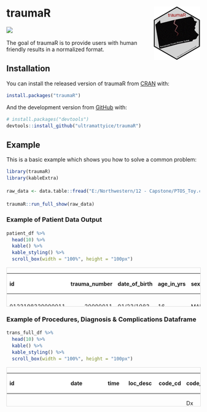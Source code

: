 
<!-- README.md is generated from README.Rmd. Please edit that file -->

# traumaR <img src='man/figures/logo.png' align="right" height="139" />

<!-- badges: start -->

[![](https://img.shields.io/badge/lifecycle-experimental-orange.svg)](https://www.tidyverse.org/lifecycle/#experimental)
<!-- badges: end -->

The goal of traumaR is to provide users with human friendly results in a
normalized format.

## Installation

You can install the released version of traumaR from
[CRAN](https://CRAN.R-project.org) with:

``` r
install.packages("traumaR")
```

And the development version from [GitHub](https://github.com/) with:

``` r
# install.packages("devtools")
devtools::install_github("ultramattyice/traumaR")
```

## Example

This is a basic example which shows you how to solve a common problem:

``` r
library(traumaR)
library(kableExtra)

raw_data <- data.table::fread("E:/Northwestern/12 - Capstone/PTOS_Toy.csv", na.strings = c("<unk>", "", "<n/a>"))

traumaR::run_full_show(raw_data)
```

### Example of Patient Data Output

``` r
patient_df %>% 
  head(10) %>% 
  kable() %>% 
  kable_styling() %>% 
  scroll_box(width = "100%", height = "100px")
```

<div style="border: 1px solid #ddd; padding: 0px; overflow-y: scroll; height:100px; overflow-x: scroll; width:100%; ">

<table class="table" style="margin-left: auto; margin-right: auto;">

<thead>

<tr>

<th style="text-align:left;position: sticky; top:0; background-color: #FFFFFF;">

id

</th>

<th style="text-align:right;position: sticky; top:0; background-color: #FFFFFF;">

trauma\_number

</th>

<th style="text-align:left;position: sticky; top:0; background-color: #FFFFFF;">

date\_of\_birth

</th>

<th style="text-align:left;position: sticky; top:0; background-color: #FFFFFF;">

age\_in\_yrs

</th>

<th style="text-align:left;position: sticky; top:0; background-color: #FFFFFF;">

sex

</th>

<th style="text-align:left;position: sticky; top:0; background-color: #FFFFFF;">

race

</th>

<th style="text-align:left;position: sticky; top:0; background-color: #FFFFFF;">

patient\_county

</th>

<th style="text-align:left;position: sticky; top:0; background-color: #FFFFFF;">

zip\_code

</th>

<th style="text-align:left;position: sticky; top:0; background-color: #FFFFFF;">

payor\_class\_primary

</th>

<th style="text-align:left;position: sticky; top:0; background-color: #FFFFFF;">

pay\_cat1\_o

</th>

<th style="text-align:left;position: sticky; top:0; background-color: #FFFFFF;">

primary\_injury\_type

</th>

<th style="text-align:left;position: sticky; top:0; background-color: #FFFFFF;">

injury\_dt

</th>

<th style="text-align:left;position: sticky; top:0; background-color: #FFFFFF;">

injury\_tm\_s

</th>

<th style="text-align:left;position: sticky; top:0; background-color: #FFFFFF;">

cause\_of\_injury\_e\_code

</th>

<th style="text-align:left;position: sticky; top:0; background-color: #FFFFFF;">

place\_of\_injury

</th>

<th style="text-align:left;position: sticky; top:0; background-color: #FFFFFF;">

fall\_height

</th>

<th style="text-align:left;position: sticky; top:0; background-color: #FFFFFF;">

was\_the\_patient\_extricated

</th>

<th style="text-align:left;position: sticky; top:0; background-color: #FFFFFF;">

scene\_gcs\_eye

</th>

<th style="text-align:left;position: sticky; top:0; background-color: #FFFFFF;">

scene\_gcs\_verbal

</th>

<th style="text-align:left;position: sticky; top:0; background-color: #FFFFFF;">

scene\_gcs\_motor

</th>

<th style="text-align:left;position: sticky; top:0; background-color: #FFFFFF;">

transport\_gcs\_eye

</th>

<th style="text-align:left;position: sticky; top:0; background-color: #FFFFFF;">

transport\_gcs\_verbal

</th>

<th style="text-align:left;position: sticky; top:0; background-color: #FFFFFF;">

transport\_gcs\_motor

</th>

<th style="text-align:left;position: sticky; top:0; background-color: #FFFFFF;">

interhospital\_transport\_gcs\_eye

</th>

<th style="text-align:left;position: sticky; top:0; background-color: #FFFFFF;">

interhospital\_transport\_gcs\_verbal

</th>

<th style="text-align:left;position: sticky; top:0; background-color: #FFFFFF;">

interhospital\_transport\_gcs\_motor

</th>

<th style="text-align:left;position: sticky; top:0; background-color: #FFFFFF;">

referring\_facility\_gcs\_eye

</th>

<th style="text-align:left;position: sticky; top:0; background-color: #FFFFFF;">

referring\_facility\_gcs\_verbal

</th>

<th style="text-align:left;position: sticky; top:0; background-color: #FFFFFF;">

referring\_facility\_gcs\_motor

</th>

<th style="text-align:left;position: sticky; top:0; background-color: #FFFFFF;">

admission\_gcs\_eye

</th>

<th style="text-align:left;position: sticky; top:0; background-color: #FFFFFF;">

admission\_gcs\_verbal

</th>

<th style="text-align:left;position: sticky; top:0; background-color: #FFFFFF;">

admission\_gcs\_motor

</th>

<th style="text-align:left;position: sticky; top:0; background-color: #FFFFFF;">

fasciotomy\_dt

</th>

<th style="text-align:left;position: sticky; top:0; background-color: #FFFFFF;">

fasciotomy\_time

</th>

<th style="text-align:left;position: sticky; top:0; background-color: #FFFFFF;">

fasciotomy\_loc

</th>

<th style="text-align:left;position: sticky; top:0; background-color: #FFFFFF;">

fasciotomy\_cd

</th>

<th style="text-align:left;position: sticky; top:0; background-color: #FFFFFF;">

fasciotomy\_desc

</th>

<th style="text-align:left;position: sticky; top:0; background-color: #FFFFFF;">

forearm\_fx\_dt

</th>

<th style="text-align:left;position: sticky; top:0; background-color: #FFFFFF;">

forearm\_fx\_time

</th>

<th style="text-align:left;position: sticky; top:0; background-color: #FFFFFF;">

forearm\_fx\_loc

</th>

<th style="text-align:left;position: sticky; top:0; background-color: #FFFFFF;">

forearm\_fx\_cd

</th>

<th style="text-align:left;position: sticky; top:0; background-color: #FFFFFF;">

forearm\_fx\_desc

</th>

<th style="text-align:left;position: sticky; top:0; background-color: #FFFFFF;">

code\_cd\_complication

</th>

<th style="text-align:left;position: sticky; top:0; background-color: #FFFFFF;">

code\_cd\_diagnosis

</th>

<th style="text-align:left;position: sticky; top:0; background-color: #FFFFFF;">

code\_cd\_procedure

</th>

<th style="text-align:left;position: sticky; top:0; background-color: #FFFFFF;">

code\_desc\_complication

</th>

<th style="text-align:left;position: sticky; top:0; background-color: #FFFFFF;">

code\_desc\_diagnosis

</th>

<th style="text-align:left;position: sticky; top:0; background-color: #FFFFFF;">

code\_desc\_procedure

</th>

<th style="text-align:left;position: sticky; top:0; background-color: #FFFFFF;">

fltr\_diagnosis

</th>

<th style="text-align:left;position: sticky; top:0; background-color: #FFFFFF;">

fltr\_procedure

</th>

<th style="text-align:left;position: sticky; top:0; background-color: #FFFFFF;">

fltr\_complication

</th>

<th style="text-align:left;position: sticky; top:0; background-color: #FFFFFF;">

fltr\_fasciotomy

</th>

</tr>

</thead>

<tbody>

<tr>

<td style="text-align:left;">

0123198320000011

</td>

<td style="text-align:right;">

20000011

</td>

<td style="text-align:left;">

01/23/1983

</td>

<td style="text-align:left;">

16

</td>

<td style="text-align:left;">

MALE

</td>

<td style="text-align:left;">

Black

</td>

<td style="text-align:left;">

Delaware

</td>

<td style="text-align:left;">

19373

</td>

<td style="text-align:left;">

Commercial Insurer Indemnity

</td>

<td style="text-align:left;">

PRISON HEALTH C25

</td>

<td style="text-align:left;">

Blunt

</td>

<td style="text-align:left;">

01/23/1983

</td>

<td style="text-align:left;">

NA

</td>

<td style="text-align:left;">

Fight/Brawl/Rape - Unarmed Fight or Brawl

</td>

<td style="text-align:left;">

Residential Institution

</td>

<td style="text-align:left;">

Unknown

</td>

<td style="text-align:left;">

NO

</td>

<td style="text-align:left;">

Unknown

</td>

<td style="text-align:left;">

Unknown

</td>

<td style="text-align:left;">

Unknown

</td>

<td style="text-align:left;">

Unknown

</td>

<td style="text-align:left;">

Unknown

</td>

<td style="text-align:left;">

Unknown

</td>

<td style="text-align:left;">

Unknown

</td>

<td style="text-align:left;">

Unknown

</td>

<td style="text-align:left;">

Unknown

</td>

<td style="text-align:left;">

Unknown

</td>

<td style="text-align:left;">

Unknown

</td>

<td style="text-align:left;">

Unknown

</td>

<td style="text-align:left;">

Spontaneous

</td>

<td style="text-align:left;">

Oriented

</td>

<td style="text-align:left;">

Obeys Command

</td>

<td style="text-align:left;">

NA

</td>

<td style="text-align:left;">

NA

</td>

<td style="text-align:left;">

NA

</td>

<td style="text-align:left;">

NA

</td>

<td style="text-align:left;">

NA

</td>

<td style="text-align:left;">

NA

</td>

<td style="text-align:left;">

NA

</td>

<td style="text-align:left;">

NA

</td>

<td style="text-align:left;">

NA

</td>

<td style="text-align:left;">

NA

</td>

<td style="text-align:left;">

NA

</td>

<td style="text-align:left;">

NA

</td>

<td style="text-align:left;">

NA

</td>

<td style="text-align:left;">

NA

</td>

<td style="text-align:left;">

NA

</td>

<td style="text-align:left;">

NA

</td>

<td style="text-align:left;">

FALSE

</td>

<td style="text-align:left;">

FALSE

</td>

<td style="text-align:left;">

FALSE

</td>

<td style="text-align:left;">

FALSE

</td>

</tr>

<tr>

<td style="text-align:left;">

0208197920000001

</td>

<td style="text-align:right;">

20000001

</td>

<td style="text-align:left;">

02/08/1979

</td>

<td style="text-align:left;">

20

</td>

<td style="text-align:left;">

MALE

</td>

<td style="text-align:left;">

White

</td>

<td style="text-align:left;">

Unknown

</td>

<td style="text-align:left;">

NA

</td>

<td style="text-align:left;">

Commercial Insurer Indemnity

</td>

<td style="text-align:left;">

NA

</td>

<td style="text-align:left;">

Blunt

</td>

<td style="text-align:left;">

02/08/1979

</td>

<td style="text-align:left;">

NA

</td>

<td style="text-align:left;">

Oth MVA Traffic, Highway Collision - Driver of MV, Non MC

</td>

<td style="text-align:left;">

Street/Highway

</td>

<td style="text-align:left;">

Unknown

</td>

<td style="text-align:left;">

NO

</td>

<td style="text-align:left;">

Unknown

</td>

<td style="text-align:left;">

Unknown

</td>

<td style="text-align:left;">

Unknown

</td>

<td style="text-align:left;">

Unknown

</td>

<td style="text-align:left;">

Unknown

</td>

<td style="text-align:left;">

Unknown

</td>

<td style="text-align:left;">

Unknown

</td>

<td style="text-align:left;">

Unknown

</td>

<td style="text-align:left;">

Unknown

</td>

<td style="text-align:left;">

Unknown

</td>

<td style="text-align:left;">

Unknown

</td>

<td style="text-align:left;">

Unknown

</td>

<td style="text-align:left;">

Spontaneous

</td>

<td style="text-align:left;">

Oriented

</td>

<td style="text-align:left;">

Obeys Command

</td>

<td style="text-align:left;">

NA

</td>

<td style="text-align:left;">

NA

</td>

<td style="text-align:left;">

NA

</td>

<td style="text-align:left;">

NA

</td>

<td style="text-align:left;">

NA

</td>

<td style="text-align:left;">

NA

</td>

<td style="text-align:left;">

NA

</td>

<td style="text-align:left;">

NA

</td>

<td style="text-align:left;">

NA

</td>

<td style="text-align:left;">

NA

</td>

<td style="text-align:left;">

NA

</td>

<td style="text-align:left;">

NA

</td>

<td style="text-align:left;">

NA

</td>

<td style="text-align:left;">

NA

</td>

<td style="text-align:left;">

NA

</td>

<td style="text-align:left;">

NA

</td>

<td style="text-align:left;">

FALSE

</td>

<td style="text-align:left;">

FALSE

</td>

<td style="text-align:left;">

FALSE

</td>

<td style="text-align:left;">

FALSE

</td>

</tr>

<tr>

<td style="text-align:left;">

0527195820000003

</td>

<td style="text-align:right;">

20000003

</td>

<td style="text-align:left;">

05/27/1958

</td>

<td style="text-align:left;">

41

</td>

<td style="text-align:left;">

MALE

</td>

<td style="text-align:left;">

White

</td>

<td style="text-align:left;">

Unknown

</td>

<td style="text-align:left;">

18914

</td>

<td style="text-align:left;">

Commercial Insurer Indemnity

</td>

<td style="text-align:left;">

NA

</td>

<td style="text-align:left;">

Blunt

</td>

<td style="text-align:left;">

05/27/1958

</td>

<td style="text-align:left;">

NA

</td>

<td style="text-align:left;">

Oth MVA Traffic, Highway Collision - Driver of MV, Non MC

</td>

<td style="text-align:left;">

Street/Highway

</td>

<td style="text-align:left;">

Unknown

</td>

<td style="text-align:left;">

UNK

</td>

<td style="text-align:left;">

Unknown

</td>

<td style="text-align:left;">

Unknown

</td>

<td style="text-align:left;">

Unknown

</td>

<td style="text-align:left;">

Unknown

</td>

<td style="text-align:left;">

Unknown

</td>

<td style="text-align:left;">

Unknown

</td>

<td style="text-align:left;">

Unknown

</td>

<td style="text-align:left;">

Unknown

</td>

<td style="text-align:left;">

Unknown

</td>

<td style="text-align:left;">

Unknown

</td>

<td style="text-align:left;">

Unknown

</td>

<td style="text-align:left;">

Unknown

</td>

<td style="text-align:left;">

Spontaneous

</td>

<td style="text-align:left;">

Oriented

</td>

<td style="text-align:left;">

Obeys Command

</td>

<td style="text-align:left;">

NA

</td>

<td style="text-align:left;">

NA

</td>

<td style="text-align:left;">

NA

</td>

<td style="text-align:left;">

NA

</td>

<td style="text-align:left;">

NA

</td>

<td style="text-align:left;">

NA

</td>

<td style="text-align:left;">

NA

</td>

<td style="text-align:left;">

NA

</td>

<td style="text-align:left;">

NA

</td>

<td style="text-align:left;">

NA

</td>

<td style="text-align:left;">

NA

</td>

<td style="text-align:left;">

NA

</td>

<td style="text-align:left;">

NA

</td>

<td style="text-align:left;">

NA

</td>

<td style="text-align:left;">

NA

</td>

<td style="text-align:left;">

NA

</td>

<td style="text-align:left;">

FALSE

</td>

<td style="text-align:left;">

FALSE

</td>

<td style="text-align:left;">

FALSE

</td>

<td style="text-align:left;">

FALSE

</td>

</tr>

<tr>

<td style="text-align:left;">

031219782000018

</td>

<td style="text-align:right;">

2000018

</td>

<td style="text-align:left;">

03/12/1978

</td>

<td style="text-align:left;">

21

</td>

<td style="text-align:left;">

FEMALE

</td>

<td style="text-align:left;">

White

</td>

<td style="text-align:left;">

Allegheny

</td>

<td style="text-align:left;">

15025

</td>

<td style="text-align:left;">

Commercial Insurer Indemnity

</td>

<td style="text-align:left;">

NA

</td>

<td style="text-align:left;">

Blunt

</td>

<td style="text-align:left;">

03/12/1978

</td>

<td style="text-align:left;">

03:00

</td>

<td style="text-align:left;">

MVA Traffic, Loss Control-No Collision - Driver of MV, Non MC

</td>

<td style="text-align:left;">

Street/Highway

</td>

<td style="text-align:left;">

Unknown

</td>

<td style="text-align:left;">

NO

</td>

<td style="text-align:left;">

Unknown

</td>

<td style="text-align:left;">

Unknown

</td>

<td style="text-align:left;">

Unknown

</td>

<td style="text-align:left;">

Unknown

</td>

<td style="text-align:left;">

Unknown

</td>

<td style="text-align:left;">

Unknown

</td>

<td style="text-align:left;">

Unknown

</td>

<td style="text-align:left;">

Unknown

</td>

<td style="text-align:left;">

Unknown

</td>

<td style="text-align:left;">

Unknown

</td>

<td style="text-align:left;">

Unknown

</td>

<td style="text-align:left;">

Unknown

</td>

<td style="text-align:left;">

None

</td>

<td style="text-align:left;">

Incomprehensible Sounds

</td>

<td style="text-align:left;">

Withdraws

</td>

<td style="text-align:left;">

NA

</td>

<td style="text-align:left;">

NA

</td>

<td style="text-align:left;">

NA

</td>

<td style="text-align:left;">

NA

</td>

<td style="text-align:left;">

NA

</td>

<td style="text-align:left;">

NA

</td>

<td style="text-align:left;">

NA

</td>

<td style="text-align:left;">

NA

</td>

<td style="text-align:left;">

NA

</td>

<td style="text-align:left;">

NA

</td>

<td style="text-align:left;">

NA

</td>

<td style="text-align:left;">

NA

</td>

<td style="text-align:left;">

NA

</td>

<td style="text-align:left;">

NA

</td>

<td style="text-align:left;">

NA

</td>

<td style="text-align:left;">

NA

</td>

<td style="text-align:left;">

FALSE

</td>

<td style="text-align:left;">

FALSE

</td>

<td style="text-align:left;">

FALSE

</td>

<td style="text-align:left;">

FALSE

</td>

</tr>

<tr>

<td style="text-align:left;">

1104196520000006

</td>

<td style="text-align:right;">

20000006

</td>

<td style="text-align:left;">

11/04/1965

</td>

<td style="text-align:left;">

34

</td>

<td style="text-align:left;">

MALE

</td>

<td style="text-align:left;">

White

</td>

<td style="text-align:left;">

Lawrence

</td>

<td style="text-align:left;">

16112

</td>

<td style="text-align:left;">

Self Pay

</td>

<td style="text-align:left;">

NA

</td>

<td style="text-align:left;">

Blunt

</td>

<td style="text-align:left;">

11/04/1965

</td>

<td style="text-align:left;">

00:01

</td>

<td style="text-align:left;">

MVA Traffic, Collision w/ Pedestrian - Pedestrian

</td>

<td style="text-align:left;">

Street/Highway

</td>

<td style="text-align:left;">

Unknown

</td>

<td style="text-align:left;">

NO

</td>

<td style="text-align:left;">

Unknown

</td>

<td style="text-align:left;">

Unknown

</td>

<td style="text-align:left;">

Unknown

</td>

<td style="text-align:left;">

Unknown

</td>

<td style="text-align:left;">

Unknown

</td>

<td style="text-align:left;">

Unknown

</td>

<td style="text-align:left;">

Unknown

</td>

<td style="text-align:left;">

Unknown

</td>

<td style="text-align:left;">

Unknown

</td>

<td style="text-align:left;">

Unknown

</td>

<td style="text-align:left;">

Unknown

</td>

<td style="text-align:left;">

Unknown

</td>

<td style="text-align:left;">

Spontaneous

</td>

<td style="text-align:left;">

Oriented

</td>

<td style="text-align:left;">

Obeys Command

</td>

<td style="text-align:left;">

NA

</td>

<td style="text-align:left;">

NA

</td>

<td style="text-align:left;">

NA

</td>

<td style="text-align:left;">

NA

</td>

<td style="text-align:left;">

NA

</td>

<td style="text-align:left;">

NA

</td>

<td style="text-align:left;">

NA

</td>

<td style="text-align:left;">

NA

</td>

<td style="text-align:left;">

NA

</td>

<td style="text-align:left;">

NA

</td>

<td style="text-align:left;">

NA

</td>

<td style="text-align:left;">

NA

</td>

<td style="text-align:left;">

NA

</td>

<td style="text-align:left;">

NA

</td>

<td style="text-align:left;">

NA

</td>

<td style="text-align:left;">

NA

</td>

<td style="text-align:left;">

FALSE

</td>

<td style="text-align:left;">

FALSE

</td>

<td style="text-align:left;">

FALSE

</td>

<td style="text-align:left;">

FALSE

</td>

</tr>

<tr>

<td style="text-align:left;">

1016197220000017

</td>

<td style="text-align:right;">

20000017

</td>

<td style="text-align:left;">

10/16/1972

</td>

<td style="text-align:left;">

27

</td>

<td style="text-align:left;">

MALE

</td>

<td style="text-align:left;">

White

</td>

<td style="text-align:left;">

Allegheny

</td>

<td style="text-align:left;">

15601

</td>

<td style="text-align:left;">

Self Pay

</td>

<td style="text-align:left;">

NA

</td>

<td style="text-align:left;">

Blunt

</td>

<td style="text-align:left;">

10/16/1972

</td>

<td style="text-align:left;">

23:30

</td>

<td style="text-align:left;">

Suicide/Self Injury - Oth Spec Means

</td>

<td style="text-align:left;">

Public Building

</td>

<td style="text-align:left;">

Unknown

</td>

<td style="text-align:left;">

NO

</td>

<td style="text-align:left;">

Unknown

</td>

<td style="text-align:left;">

Unknown

</td>

<td style="text-align:left;">

Unknown

</td>

<td style="text-align:left;">

Unknown

</td>

<td style="text-align:left;">

Unknown

</td>

<td style="text-align:left;">

Unknown

</td>

<td style="text-align:left;">

Unknown

</td>

<td style="text-align:left;">

Unknown

</td>

<td style="text-align:left;">

Unknown

</td>

<td style="text-align:left;">

Unknown

</td>

<td style="text-align:left;">

Unknown

</td>

<td style="text-align:left;">

Unknown

</td>

<td style="text-align:left;">

None

</td>

<td style="text-align:left;">

None

</td>

<td style="text-align:left;">

None

</td>

<td style="text-align:left;">

NA

</td>

<td style="text-align:left;">

NA

</td>

<td style="text-align:left;">

NA

</td>

<td style="text-align:left;">

NA

</td>

<td style="text-align:left;">

NA

</td>

<td style="text-align:left;">

NA

</td>

<td style="text-align:left;">

NA

</td>

<td style="text-align:left;">

NA

</td>

<td style="text-align:left;">

NA

</td>

<td style="text-align:left;">

NA

</td>

<td style="text-align:left;">

NA

</td>

<td style="text-align:left;">

NA

</td>

<td style="text-align:left;">

NA

</td>

<td style="text-align:left;">

NA

</td>

<td style="text-align:left;">

NA

</td>

<td style="text-align:left;">

NA

</td>

<td style="text-align:left;">

FALSE

</td>

<td style="text-align:left;">

FALSE

</td>

<td style="text-align:left;">

FALSE

</td>

<td style="text-align:left;">

FALSE

</td>

</tr>

<tr>

<td style="text-align:left;">

0903192820000007

</td>

<td style="text-align:right;">

20000007

</td>

<td style="text-align:left;">

09/03/1928

</td>

<td style="text-align:left;">

71

</td>

<td style="text-align:left;">

FEMALE

</td>

<td style="text-align:left;">

Black

</td>

<td style="text-align:left;">

Philadelphia

</td>

<td style="text-align:left;">

19096

</td>

<td style="text-align:left;">

Medicare Indemnity

</td>

<td style="text-align:left;">

Medicare

</td>

<td style="text-align:left;">

Blunt

</td>

<td style="text-align:left;">

09/03/1928

</td>

<td style="text-align:left;">

NA

</td>

<td style="text-align:left;">

Fall on Same Level - Other

</td>

<td style="text-align:left;">

Home

</td>

<td style="text-align:left;">

Unknown

</td>

<td style="text-align:left;">

NO

</td>

<td style="text-align:left;">

Unknown

</td>

<td style="text-align:left;">

Unknown

</td>

<td style="text-align:left;">

Unknown

</td>

<td style="text-align:left;">

Unknown

</td>

<td style="text-align:left;">

Unknown

</td>

<td style="text-align:left;">

Unknown

</td>

<td style="text-align:left;">

Unknown

</td>

<td style="text-align:left;">

Unknown

</td>

<td style="text-align:left;">

Unknown

</td>

<td style="text-align:left;">

Unknown

</td>

<td style="text-align:left;">

Unknown

</td>

<td style="text-align:left;">

Unknown

</td>

<td style="text-align:left;">

Spontaneous

</td>

<td style="text-align:left;">

Confused

</td>

<td style="text-align:left;">

Localizes pain

</td>

<td style="text-align:left;">

NA

</td>

<td style="text-align:left;">

NA

</td>

<td style="text-align:left;">

NA

</td>

<td style="text-align:left;">

NA

</td>

<td style="text-align:left;">

NA

</td>

<td style="text-align:left;">

01/02/2000

</td>

<td style="text-align:left;">

13:49

</td>

<td style="text-align:left;">

OR

</td>

<td style="text-align:left;">

79.32

</td>

<td style="text-align:left;">

Op red-int fix rad/ulna

</td>

<td style="text-align:left;">

NA

</td>

<td style="text-align:left;">

NA

</td>

<td style="text-align:left;">

NA

</td>

<td style="text-align:left;">

NA

</td>

<td style="text-align:left;">

NA

</td>

<td style="text-align:left;">

NA

</td>

<td style="text-align:left;">

FALSE

</td>

<td style="text-align:left;">

FALSE

</td>

<td style="text-align:left;">

FALSE

</td>

<td style="text-align:left;">

FALSE

</td>

</tr>

<tr>

<td style="text-align:left;">

0401197920000008

</td>

<td style="text-align:right;">

20000008

</td>

<td style="text-align:left;">

04/01/1979

</td>

<td style="text-align:left;">

20

</td>

<td style="text-align:left;">

MALE

</td>

<td style="text-align:left;">

White

</td>

<td style="text-align:left;">

Philadelphia

</td>

<td style="text-align:left;">

19036

</td>

<td style="text-align:left;">

Commercial Insurer Indemnity

</td>

<td style="text-align:left;">

Elect & Mgt Choice

</td>

<td style="text-align:left;">

Blunt

</td>

<td style="text-align:left;">

04/01/1979

</td>

<td style="text-align:left;">

NA

</td>

<td style="text-align:left;">

MVA Traffic, Collision w/ Pedestrian - Pedestrian

</td>

<td style="text-align:left;">

Street/Highway

</td>

<td style="text-align:left;">

Unknown

</td>

<td style="text-align:left;">

NO

</td>

<td style="text-align:left;">

Unknown

</td>

<td style="text-align:left;">

Unknown

</td>

<td style="text-align:left;">

Unknown

</td>

<td style="text-align:left;">

Unknown

</td>

<td style="text-align:left;">

Unknown

</td>

<td style="text-align:left;">

Unknown

</td>

<td style="text-align:left;">

Unknown

</td>

<td style="text-align:left;">

Unknown

</td>

<td style="text-align:left;">

Unknown

</td>

<td style="text-align:left;">

Unknown

</td>

<td style="text-align:left;">

Unknown

</td>

<td style="text-align:left;">

Unknown

</td>

<td style="text-align:left;">

Spontaneous

</td>

<td style="text-align:left;">

Oriented

</td>

<td style="text-align:left;">

Obeys Command

</td>

<td style="text-align:left;">

NA

</td>

<td style="text-align:left;">

NA

</td>

<td style="text-align:left;">

NA

</td>

<td style="text-align:left;">

NA

</td>

<td style="text-align:left;">

NA

</td>

<td style="text-align:left;">

01/02/2000

</td>

<td style="text-align:left;">

18:31

</td>

<td style="text-align:left;">

OR

</td>

<td style="text-align:left;">

79.32

</td>

<td style="text-align:left;">

Op red-int fix rad/ulna

</td>

<td style="text-align:left;">

NA

</td>

<td style="text-align:left;">

NA

</td>

<td style="text-align:left;">

NA

</td>

<td style="text-align:left;">

NA

</td>

<td style="text-align:left;">

NA

</td>

<td style="text-align:left;">

NA

</td>

<td style="text-align:left;">

FALSE

</td>

<td style="text-align:left;">

FALSE

</td>

<td style="text-align:left;">

FALSE

</td>

<td style="text-align:left;">

FALSE

</td>

</tr>

<tr>

<td style="text-align:left;">

0816196020000001

</td>

<td style="text-align:right;">

20000001

</td>

<td style="text-align:left;">

08/16/1960

</td>

<td style="text-align:left;">

39

</td>

<td style="text-align:left;">

FEMALE

</td>

<td style="text-align:left;">

White

</td>

<td style="text-align:left;">

York

</td>

<td style="text-align:left;">

17313

</td>

<td style="text-align:left;">

Commercial Insurer Indemnity

</td>

<td style="text-align:left;">

———————-

</td>

<td style="text-align:left;">

Blunt

</td>

<td style="text-align:left;">

08/16/1960

</td>

<td style="text-align:left;">

20:02

</td>

<td style="text-align:left;">

Striking Against/Struck Accidentally - Oth w/ or w/o Subseq Fall

</td>

<td style="text-align:left;">

Home

</td>

<td style="text-align:left;">

Unknown

</td>

<td style="text-align:left;">

NO

</td>

<td style="text-align:left;">

Spontaneous

</td>

<td style="text-align:left;">

Oriented

</td>

<td style="text-align:left;">

Obeys Command

</td>

<td style="text-align:left;">

Unknown

</td>

<td style="text-align:left;">

Unknown

</td>

<td style="text-align:left;">

Unknown

</td>

<td style="text-align:left;">

Unknown

</td>

<td style="text-align:left;">

Unknown

</td>

<td style="text-align:left;">

Unknown

</td>

<td style="text-align:left;">

Unknown

</td>

<td style="text-align:left;">

Unknown

</td>

<td style="text-align:left;">

Unknown

</td>

<td style="text-align:left;">

Spontaneous

</td>

<td style="text-align:left;">

Oriented

</td>

<td style="text-align:left;">

Obeys Command

</td>

<td style="text-align:left;">

NA

</td>

<td style="text-align:left;">

NA

</td>

<td style="text-align:left;">

NA

</td>

<td style="text-align:left;">

NA

</td>

<td style="text-align:left;">

NA

</td>

<td style="text-align:left;">

NA

</td>

<td style="text-align:left;">

NA

</td>

<td style="text-align:left;">

NA

</td>

<td style="text-align:left;">

NA

</td>

<td style="text-align:left;">

NA

</td>

<td style="text-align:left;">

NA

</td>

<td style="text-align:left;">

NA

</td>

<td style="text-align:left;">

NA

</td>

<td style="text-align:left;">

NA

</td>

<td style="text-align:left;">

NA

</td>

<td style="text-align:left;">

NA

</td>

<td style="text-align:left;">

FALSE

</td>

<td style="text-align:left;">

FALSE

</td>

<td style="text-align:left;">

FALSE

</td>

<td style="text-align:left;">

FALSE

</td>

</tr>

<tr>

<td style="text-align:left;">

0407197520000005

</td>

<td style="text-align:right;">

20000005

</td>

<td style="text-align:left;">

04/07/1975

</td>

<td style="text-align:left;">

24

</td>

<td style="text-align:left;">

MALE

</td>

<td style="text-align:left;">

White

</td>

<td style="text-align:left;">

York

</td>

<td style="text-align:left;">

17370

</td>

<td style="text-align:left;">

Commercial Insurer Indemnity

</td>

<td style="text-align:left;">

NA

</td>

<td style="text-align:left;">

Blunt

</td>

<td style="text-align:left;">

04/07/1975

</td>

<td style="text-align:left;">

01:06

</td>

<td style="text-align:left;">

Oth MVA Traffic, Collision w/ MV - Motorcyclist

</td>

<td style="text-align:left;">

Street/Highway

</td>

<td style="text-align:left;">

Unknown

</td>

<td style="text-align:left;">

NO

</td>

<td style="text-align:left;">

To Voice

</td>

<td style="text-align:left;">

Oriented

</td>

<td style="text-align:left;">

Obeys Command

</td>

<td style="text-align:left;">

Unknown

</td>

<td style="text-align:left;">

Unknown

</td>

<td style="text-align:left;">

Unknown

</td>

<td style="text-align:left;">

Unknown

</td>

<td style="text-align:left;">

Unknown

</td>

<td style="text-align:left;">

Unknown

</td>

<td style="text-align:left;">

Unknown

</td>

<td style="text-align:left;">

Unknown

</td>

<td style="text-align:left;">

Unknown

</td>

<td style="text-align:left;">

Spontaneous

</td>

<td style="text-align:left;">

Oriented

</td>

<td style="text-align:left;">

Obeys Command

</td>

<td style="text-align:left;">

NA

</td>

<td style="text-align:left;">

NA

</td>

<td style="text-align:left;">

NA

</td>

<td style="text-align:left;">

NA

</td>

<td style="text-align:left;">

NA

</td>

<td style="text-align:left;">

01/01/2000

</td>

<td style="text-align:left;">

04:25

</td>

<td style="text-align:left;">

OR

</td>

<td style="text-align:left;">

79.32

</td>

<td style="text-align:left;">

Op red-int fix rad/ulna

</td>

<td style="text-align:left;">

NA

</td>

<td style="text-align:left;">

NA

</td>

<td style="text-align:left;">

NA

</td>

<td style="text-align:left;">

NA

</td>

<td style="text-align:left;">

NA

</td>

<td style="text-align:left;">

NA

</td>

<td style="text-align:left;">

FALSE

</td>

<td style="text-align:left;">

FALSE

</td>

<td style="text-align:left;">

FALSE

</td>

<td style="text-align:left;">

FALSE

</td>

</tr>

</tbody>

</table>

</div>

### Example of Procedures, Diagnosis & Complications Dataframe

``` r
trans_full_df %>%  
  head(10) %>% 
  kable() %>% 
  kable_styling() %>% 
  scroll_box(width = "100%", height = "100px")
```

<div style="border: 1px solid #ddd; padding: 0px; overflow-y: scroll; height:100px; overflow-x: scroll; width:100%; ">

<table class="table" style="margin-left: auto; margin-right: auto;">

<thead>

<tr>

<th style="text-align:left;position: sticky; top:0; background-color: #FFFFFF;">

id

</th>

<th style="text-align:left;position: sticky; top:0; background-color: #FFFFFF;">

date

</th>

<th style="text-align:left;position: sticky; top:0; background-color: #FFFFFF;">

time

</th>

<th style="text-align:left;position: sticky; top:0; background-color: #FFFFFF;">

loc\_desc

</th>

<th style="text-align:left;position: sticky; top:0; background-color: #FFFFFF;">

code\_cd

</th>

<th style="text-align:left;position: sticky; top:0; background-color: #FFFFFF;">

code\_desc

</th>

<th style="text-align:left;position: sticky; top:0; background-color: #FFFFFF;">

data\_source

</th>

</tr>

</thead>

<tbody>

<tr>

<td style="text-align:left;">

0101188020001731

</td>

<td style="text-align:left;">

10/23/2000

</td>

<td style="text-align:left;">

10:04

</td>

<td style="text-align:left;">

ED

</td>

<td style="text-align:left;">

88.76

</td>

<td style="text-align:left;">

Dx ultrasound-abdomen

</td>

<td style="text-align:left;">

procedure

</td>

</tr>

<tr>

<td style="text-align:left;">

0101188020001731

</td>

<td style="text-align:left;">

10/23/2000

</td>

<td style="text-align:left;">

10:15

</td>

<td style="text-align:left;">

ED

</td>

<td style="text-align:left;">

87.03

</td>

<td style="text-align:left;">

C.A.T. scan of head

</td>

<td style="text-align:left;">

procedure

</td>

</tr>

<tr>

<td style="text-align:left;">

0101188020001731

</td>

<td style="text-align:left;">

10/23/2000

</td>

<td style="text-align:left;">

10:30

</td>

<td style="text-align:left;">

ED

</td>

<td style="text-align:left;">

88.01

</td>

<td style="text-align:left;">

C.A.T. scan of abdomen

</td>

<td style="text-align:left;">

procedure

</td>

</tr>

<tr>

<td style="text-align:left;">

0101188020001731

</td>

<td style="text-align:left;">

NA

</td>

<td style="text-align:left;">

NA

</td>

<td style="text-align:left;">

Diagnosis

</td>

<td style="text-align:left;">

850.1

</td>

<td style="text-align:left;">

Concussion - brief loss of consciousness

</td>

<td style="text-align:left;">

diagnosis

</td>

</tr>

<tr>

<td style="text-align:left;">

0101188020001731

</td>

<td style="text-align:left;">

NA

</td>

<td style="text-align:left;">

NA

</td>

<td style="text-align:left;">

Diagnosis

</td>

<td style="text-align:left;">

NA

</td>

<td style="text-align:left;">

NA

</td>

<td style="text-align:left;">

diagnosis

</td>

</tr>

<tr>

<td style="text-align:left;">

0101188020001731

</td>

<td style="text-align:left;">

NA

</td>

<td style="text-align:left;">

NA

</td>

<td style="text-align:left;">

Diagnosis

</td>

<td style="text-align:left;">

825

</td>

<td style="text-align:left;">

Fracture calcaneus-close

</td>

<td style="text-align:left;">

diagnosis

</td>

</tr>

<tr>

<td style="text-align:left;">

0101190020000939

</td>

<td style="text-align:left;">

08/11/2000

</td>

<td style="text-align:left;">

22:59

</td>

<td style="text-align:left;">

ED

</td>

<td style="text-align:left;">

96.04

</td>

<td style="text-align:left;">

Insert endotracheal tube

</td>

<td style="text-align:left;">

procedure

</td>

</tr>

<tr>

<td style="text-align:left;">

0101190020000939

</td>

<td style="text-align:left;">

08/11/2000

</td>

<td style="text-align:left;">

23:00

</td>

<td style="text-align:left;">

ED

</td>

<td style="text-align:left;">

99.6

</td>

<td style="text-align:left;">

Cardiopulm resuscita NOS

</td>

<td style="text-align:left;">

procedure

</td>

</tr>

<tr>

<td style="text-align:left;">

0101190020000939

</td>

<td style="text-align:left;">

08/11/2000

</td>

<td style="text-align:left;">

23:00

</td>

<td style="text-align:left;">

ED

</td>

<td style="text-align:left;">

99.62

</td>

<td style="text-align:left;">

Heart countershock NEC

</td>

<td style="text-align:left;">

procedure

</td>

</tr>

<tr>

<td style="text-align:left;">

0101190020000939

</td>

<td style="text-align:left;">

NA

</td>

<td style="text-align:left;">

NA

</td>

<td style="text-align:left;">

Diagnosis

</td>

<td style="text-align:left;">

874.8

</td>

<td style="text-align:left;">

Open wound of neck NEC

</td>

<td style="text-align:left;">

diagnosis

</td>

</tr>

</tbody>

</table>

</div>
